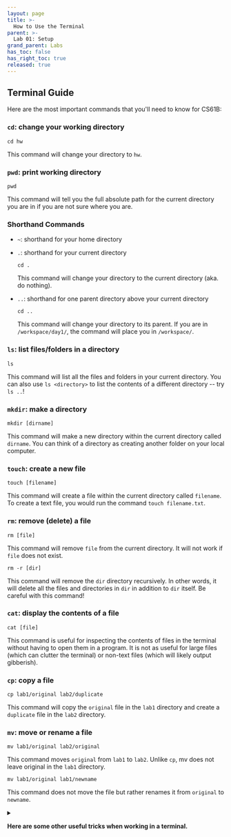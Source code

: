 ```yaml
---
layout: page
title: >-
  How to Use the Terminal
parent: >-
  Lab 01: Setup
grand_parent: Labs
has_toc: false
has_right_toc: true
released: true
---
```


## Terminal Guide

Here are the most important commands that you'll need to know for CS61B:

### `cd`: change your working directory

  ```shell 
  cd hw 
  ```                                                                                                       

This command will change your directory to `hw`.

### `pwd`: print working directory

  ```shell                                                                                                  
  pwd 
  ```                                                                                                       

  This command will tell you the full absolute path for the current 
  directory you are in if you are not sure where you are.

### Shorthand Commands

- `~`: shorthand for your home directory

- `.`: shorthand for your current directory

  ```shell                                                                                                  
  cd .       
  ```                                                                                                       

  This command will change your directory to the current directory (aka. do nothing).

- `..`: shorthand for one parent directory above your current directory

  ```shell                                                                                                  
  cd ..
  ```                                                                                                       

  This command will change your directory to its parent. If you are in `/workspace/day1/`, the 
  command will place you in `/workspace/`.

### `ls`: list files/folders in a directory

  ```shell                                                                                                  
  ls
  ```                                                                                                       

  This command will list all the files and folders in your current directory. 
  You can also use `ls <directory>` to list the contents of a different 
  directory -- try `ls ..`!

### `mkdir`: make a directory

  ```shell                                                                                                  
  mkdir [dirname]
  ```                                                                                                       

  This command will make a new directory within the current directory called `dirname`. You can think of a directory
  as creating another folder on your local computer. 

### `touch`: create a new file

  ```shell                                                                                                  
  touch [filename]
  ```                                                                                                       

  This command will create a file within the current directory called `filename`. To create a text file, you would 
  run the command `touch filename.txt`. 

### `rm`: remove (delete) a file

  ```shell                                                                                                  
  rm [file]
  ```                                                                                                       

  This command will remove `file` from the current directory. It will not work 
  if `file` does not exist.

  ```shell                                                                                                  
  rm -r [dir]
  ```                                                                                                       

  This command will remove the `dir` directory recursively. In other words, it will 
  delete all the files and directories in `dir` in addition to `dir` itself. Be 
  careful with this command!

### `cat`: display the contents of a file

  ```shell                                                                                                  
  cat [file]
  ```                                                                                                       

  This command is useful for inspecting the contents of files in the terminal without 
  having to open them in a program. It is not as useful for large files 
  (which can clutter the terminal) or non-text files (which will likely 
  output gibberish).

### `cp`: copy a file

  ```shell                                                                                                  
  cp lab1/original lab2/duplicate
  ```                                                                                                       

  This command will copy the `original` file in the `lab1` directory and 
  create a `duplicate` file in the `lab2` directory.

### `mv`: move or rename a file

  ```shell                                                                                                  
  mv lab1/original lab2/original
  ```                                                                                                       

  This command moves `original` from `lab1` to `lab2`. Unlike `cp`, mv does not 
  leave original in the `lab1` directory.

  ```shell                                                                                                  
  mv lab1/original lab1/newname
  ```                                                                                                       

  This command does not move the file but rather renames it from `original` to `newname`.

<details markdown="block">                                                                                  
<summary markdown="block">                                                                                  

**Here are some other useful tricks when working in a terminal.**

</summary>                                                                                                  

- Your shell can complete file names and directory names for you with _tab completion_. When you have 
  an incomplete name (for something that already exists), try pressing the `tab` key for autocomplete 
  or a list of possible names.
- You can copy-paste into the terminal. This is straightforward on Mac, but on Windows, right-click 
  to copy and paste highlighted text.
- If you want to run the same command used recently, press the `up` arrow key on your keyboard              
  until you see the correct instruction. If you go too far, use the `down` key to go back.                  
  This saves typing time if you are doing repetitive instructions.
- You can have multiple terminals open at a time - this might help speed up your workflow if you're 
  running separate tasks that require the terminal.

</details>                                                                                                  